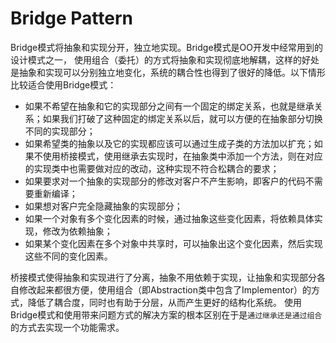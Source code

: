 # Bridge Pattern
Bridge模式将抽象和实现分开，独立地实现。Bridge模式是OO开发中经常用到的设计模式之一，
使用组合（委托）的方式将抽象和实现彻底地解耦，这样的好处是抽象和实现可以分别独立地变化，系统的耦合性也得到了很好的降低。以下情形比较适合使用Bridge模式：
- 如果不希望在抽象和它的实现部分之间有一个固定的绑定关系，也就是继承关系；如果我们打破了这种固定的绑定关系以后，就可以方便的在抽象部分切换不同的实现部分；
- 如果希望类的抽象以及它的实现都应该可以通过生成子类的方法加以扩充；如果不使用桥接模式，使用继承去实现时，在抽象类中添加一个方法，则在对应的实现类中也需要做对应的改动，这种实现不符合松耦合的要求；
- 如果要求对一个抽象的实现部分的修改对客户不产生影响，即客户的代码不需要重新编译；
- 如果想对客户完全隐藏抽象的实现部分；
- 如果一个对象有多个变化因素的时候，通过抽象这些变化因素，将依赖具体实现，修改为依赖抽象；
- 如果某个变化因素在多个对象中共享时，可以抽象出这个变化因素，然后实现这些不同的变化因素。

桥接模式使得抽象和实现进行了分离，抽象不用依赖于实现，让抽象和实现部分各自修改起来都很方便，使用组合（即Abstraction类中包含了Implementor）的方式，降低了耦合度，同时也有助于分层，从而产生更好的结构化系统。
使用Bridge模式和使用带来问题方式的解决方案的根本区别在于是`通过继承还是通过组合`的方式去实现一个功能需求。
